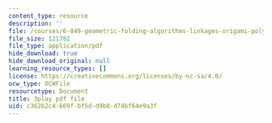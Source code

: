 ```yaml
---
content_type: resource
description: ''
file: /courses/6-849-geometric-folding-algorithms-linkages-origami-polyhedra-fall-2012/c362b2c4669fbf5dd9b8d74bf64e9a3f_OcgtpQvrVs.pdf
file_size: 121782
file_type: application/pdf
hide_download: true
hide_download_original: null
learning_resource_types: []
license: https://creativecommons.org/licenses/by-nc-sa/4.0/
ocw_type: OCWFile
resourcetype: Document
title: 3play pdf file
uid: c362b2c4-669f-bf5d-d9b8-d74bf64e9a3f
---
```

